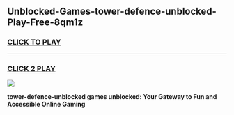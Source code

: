 
## Unblocked-Games-tower-defence-unblocked-Play-Free-8qm1z
<h3>
<a href="https://premium76.site?title=tower-defence-unblocked&ref=18A1">CLICK TO PLAY</a></h3>
<hr>

<h3>
<a href="https://premium76.site?title=tower-defence-unblocked&ref=18A1">CLICK 2 PLAY</a>
  
</h3>

<a href="https://premium76.site?title=tower-defence-unblocked&ref=18A1"><img src="https://clearcache.store/games.png"></a>


**tower-defence-unblocked games unblocked: Your Gateway to Fun and Accessible Online Gaming**
